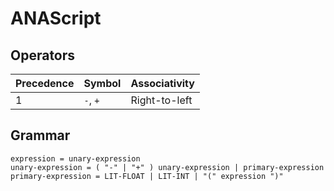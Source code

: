 # ANAScript

## Operators

| Precedence | Symbol   | Associativity | 
| ---------- | -------  | ------------- |
| 1          | `-`, `+` | Right-to-left |

## Grammar

```
expression = unary-expression
unary-expression = ( "-" | "+" ) unary-expression | primary-expression
primary-expression = LIT-FLOAT | LIT-INT | "(" expression ")"
```